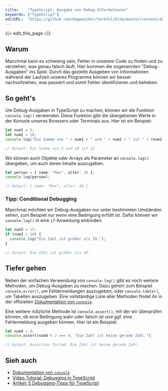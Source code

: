 ```yaml
---
title:    "TypeScript: Ausgabe von Debug-Informationen"
keywords: ["TypeScript"]
editURL:  "https://github.com/dogweather/forkful/blob/master/content/de/typescript/printing-debug-output.md"
---
```


{{< edit_this_page >}}

## Warum

Manchmal kann es schwierig sein, Fehler in unserem Code zu finden und zu verstehen, was genau falsch läuft. Hier kommen die sogenannten "Debug-Ausgaben" ins Spiel. Durch das gezielte Ausgeben von Informationen während der Laufzeit unseres Programms können wir besser nachvollziehen, was passiert und somit Fehler identifizieren und beheben. 

## So geht's

Um Debug-Ausgaben in TypeScript zu machen, können wir die Funktion `console.log()` verwenden. Diese Funktion gibt die übergebenen Werte in der Konsole unseres Browsers oder Terminals aus. Hier ist ein Beispiel:

```TypeScript
let num1 = 5;
let num2 = 10;
console.log("Die Summe von " + num1 + " und " + num2 + " ist " + (num1 + num2));

// Output: Die Summe von 5 und 10 ist 15
```

Wir können auch Objekte oder Arrays als Parameter an `console.log()` übergeben, um auch deren Inhalte auszugeben.
```TypeScript
let person = { name: "Max", alter: 26 };
console.log(person);

// Output: { name: "Max", alter: 26 }
```

### Tipp: Conditional Debugging
Manchmal möchten wir Debug-Ausgaben nur unter bestimmten Umständen sehen, zum Beispiel nur wenn eine Bedingung erfüllt ist. Dafür können wir `console.log()` in eine `if`-Anweisung einbinden:
```TypeScript
let num3 = 15;
if (num3 > 10) {
  console.log("Die Zahl ist größer als 10.");
}

// Output: Die Zahl ist größer als 10.
```

## Tiefer gehen

Neben der einfachen Verwendung von `console.log()` gibt es noch weitere Methoden, um Debug-Ausgaben zu machen. Dazu gehört zum Beispiel `console.error()`, um Fehlermeldungen auszugeben, oder `console.table()`, um Tabellen auszugeben. Eine vollständige Liste aller Methoden findet ihr in der offiziellen [Dokumentation von `console`](https://developer.mozilla.org/de/docs/Web/API/Console). 

Eine weitere nützliche Methode ist `console.assert()`, mit der wir überprüfen können, ob eine Bedingung wahr oder falsch ist und ggf. eine Fehlermeldung ausgeben können. Hier ist ein Beispiel:
```TypeScript
let num4 = 8;
console.assert(num4 % 2 === 0, "Die Zahl ist keine gerade Zahl.");

// Output: Assertion failed: Die Zahl ist keine gerade Zahl.
```

## Sieh auch

- [Dokumentation von `console`](https://developer.mozilla.org/de/docs/Web/API/Console)
- [Video Tutorial: Debugging in TypeScript](https://www.youtube.com/watch?v=HhUJkw7-hmQ)
- [Artikel: 5 Debugging-Tipps für TypeScript](https://www.sitepoint.com/debug-typescript/)